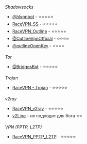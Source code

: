 *Shadowsocks* 
- [@hlvpnbot](https://t.me/hlvpnbot) - ⭐️⭐️⭐️⭐️⭐️
- [RaceVPN_SS](https://www.racevpn.com/free-shadowsocks-server) - ⭐️⭐️⭐️⭐️⭐️
- [RaceVPN_Outline](https://www.racevpn.com/free-outline-vpn) - ⭐️⭐️⭐️⭐️⭐️
- [@OutlineVpnOfficial](https://t.me/OutlineVpnOfficial) - ⭐️⭐️⭐️⭐️
- [@outlineOpenKey](https://t.me/outlineOpenKey) - ⭐️⭐️⭐️⭐️

*Tor*
- [@BridgesBot](https://t.me/GetBridgesBot) - ⭐️⭐️⭐️⭐️⭐️

*Trojan*
- [RaceVPN - Trojan](https://www.racevpn.com/free-trojan-server) - ⭐️⭐️⭐️⭐️⭐️

*v2ray*
- [RaceVPN_v2ray](https://www.racevpn.com/free-v2ray-server) - ⭐️⭐️⭐️⭐️⭐️
- [v2Line](https://t.me/v2Line) - не подходит для бота ⭐️⭐️

*VPN (PPTP, L2TP)*
- [RaceVPN_PPTP_L2TP](https://www.racevpn.com/free-vpn-europe) - ⭐️⭐️⭐️⭐️⭐️